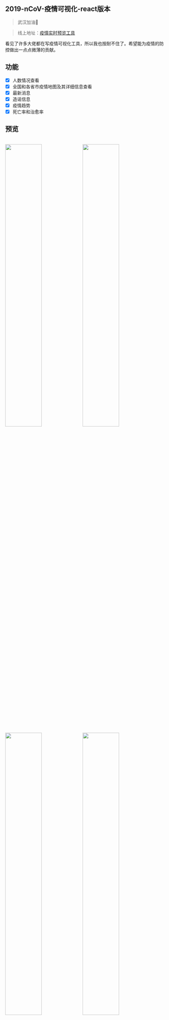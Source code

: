 ## 2019-nCoV-疫情可视化-react版本
> 武汉加油🍻

> 线上地址：[疫情实时预览工具](http://xieyezi.com:9001)

看见了许多大佬都在写疫情可视化工具，所以我也按耐不住了。希望能为疫情的防控做出一点点微薄的贡献。

## 功能
 - [x] 人数情况查看
 - [x] 全国和各省市疫情地图及其详细信息查看
 - [x] 最新消息
 - [x] 造谣信息
 - [x] 疫情趋势
 - [x] 死亡率和治愈率

## 预览
 <br />
<div text="center">
 <img width="48%" src="https://i.loli.net/2020/02/05/hxQ92mtwd5WkM6a.png"/>
 <img width="48%" src="https://i.loli.net/2020/02/05/jwfMITN4zKpYZqF.png"/>
 <img width="48%" src="https://i.loli.net/2020/02/05/fcIAbX6StMsz8Lv.png"/>
 <img width="48%" src="https://i.loli.net/2020/02/05/8NXTyZkaUw1qs46.png"/>
 <img width="48%" src="https://i.loli.net/2020/02/05/LxlPgn1wQHAER5q.png"/>
 <img width="48%" src="https://i.loli.net/2020/02/05/F1HbnVfWhwogyDX.png"/>
</div> 
 <br />


## 快速开始
- clone项目: git clone https://github.com/xieyezi/2019-nCoV-Virus.git
- 安装依赖: cd 2019-nCoV-Virus && yarn install
- 运行: yarn start
- 打包: yarn build
- 运行打包文件: yarn global add serve && serve build

## 部署
通过docker的Dockerfile文件制作为镜像，然后通过nginx来进行部署。
Dockerfile:
```
# ncov Dockerfile

#指定node镜像对项目进行依赖安装和打包
FROM node:10.16.0 AS builder
# 将容器的工作目录设置为/app(当前目录，如果/app不存在，WORKDIR会创建/app文件夹)
WORKDIR /app 
COPY package.json /app/ 
RUN npm config set registry "https://registry.npm.taobao.org/" \
    && npm install
 
COPY . /app   
RUN npm run build 

#指定nginx配置项目，--from=builder 指的是从上一次 build 的结果中提取了编译结果(FROM node:alpine as builder)，即是把刚刚打包生成的dist放进nginx中
FROM nginx
COPY --from=builder app/build /usr/share/nginx/html/
COPY --from=builder app/nginx.conf /etc/nginx/nginx.conf


#暴露容器80端口
EXPOSE 80
```



## 数据来源
 - [天行数据-抗击肺炎](https://www.tianapi.com/apiview/169)
 - [地图Json](https://github.com/huanent/vue-echarts-map-demo)
 - [疫情发展趋势折线图](https://github.com/BlankerL/DXY-2019-nCoV-Crawler)

 在此特地鸣谢！  
 希望武汉疫情能够早日过去！
  